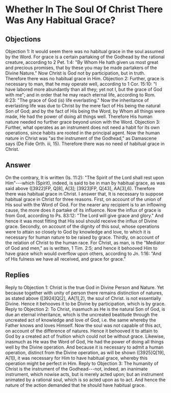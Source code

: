 # Whether In The Soul Of Christ There Was Any Habitual Grace?
## Objections
Objection 1: It would seem there was no habitual grace in the soul assumed by the Word. For grace is a certain partaking of the Godhead by the rational creature, according to 2 Pet. 1:4: "By Whom He hath given us most great and precious promises, that by these you may be made partakers of the Divine Nature." Now Christ is God not by participation, but in truth. Therefore there was no habitual grace in Him.
Objection 2: Further, grace is necessary to man, that he may operate well, according to 1 Cor. 15:10: "I have labored more abundantly than all they; yet not I, but the grace of God with me"; and in order that he may reach eternal life, according to Rom. 6:23: "The grace of God (is) life everlasting." Now the inheritance of everlasting life was due to Christ by the mere fact of His being the natural Son of God; and by the fact of His being the Word, by Whom all things were made, He had the power of doing all things well. Therefore His human nature needed no further grace beyond union with the Word.
Objection 3: Further, what operates as an instrument does not need a habit for its own operations, since habits are rooted in the principal agent. Now the human nature in Christ was "as the instrument of the Godhead," as Damascene says (De Fide Orth. iii, 15). Therefore there was no need of habitual grace in Christ.
## Answer
On the contrary, It is written (Is. 11:2): "The Spirit of the Lord shall rest upon Him"---which (Spirit), indeed, is said to be in man by habitual grace, as was said above ([3922]FP, Q[8], A[3]; [3923]FP, Q[43], AA[3],6). Therefore there was habitual grace in Christ.
I answer that, It is necessary to suppose habitual grace in Christ for three reasons. First, on account of the union of His soul with the Word of God. For the nearer any recipient is to an inflowing cause, the more does it partake of its influence. Now the influx of grace is from God, according to Ps. 83:12: "The Lord will give grace and glory." And hence it was most fitting that His soul should receive the influx of Divine grace. Secondly, on account of the dignity of this soul, whose operations were to attain so closely to God by knowledge and love, to which it is necessary for human nature to be raised by grace. Thirdly, on account of the relation of Christ to the human race. For Christ, as man, is the "Mediator of God and men," as is written, 1 Tim. 2:5; and hence it behooved Him to have grace which would overflow upon others, according to Jn. 1:16: "And of His fulness we have all received, and grace for grace."
## Replies
Reply to Objection 1: Christ is the true God in Divine Person and Nature. Yet because together with unity of person there remains distinction of natures, as stated above ([3924]Q[2], AA[1],2), the soul of Christ. is not essentially Divine. Hence it behooves it to be Divine by participation, which is by grace.
Reply to Objection 2: To Christ, inasmuch as He is the natural Son of God, is due an eternal inheritance, which is the uncreated beatitude through the uncreated act of knowledge and love of God, i.e. the same whereby the Father knows and loves Himself. Now the soul was not capable of this act, on account of the difference of natures. Hence it behooved it to attain to God by a created act of fruition which could not be without grace. Likewise, inasmuch as He was the Word of God, He had the power of doing all things well by the Divine operation. And because it is necessary to admit a human operation, distinct from the Divine operation, as will be shown ([3925]Q[19], A[1]), it was necessary for Him to have habitual grace, whereby this operation might be perfect in Him.
Reply to Objection 3: The humanity of Christ is the instrument of the Godhead---not, indeed, an inanimate instrument, which nowise acts, but is merely acted upon; but an instrument animated by a rational soul, which is so acted upon as to act. And hence the nature of the action demanded that he should have habitual grace.